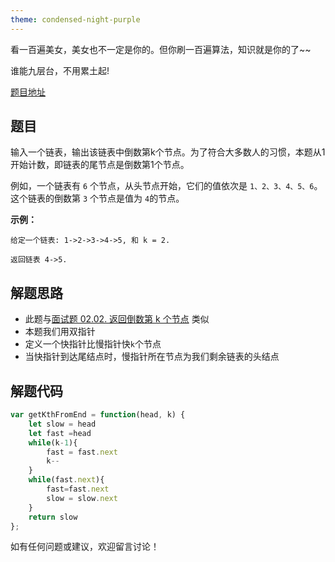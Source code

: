 ```yaml
---
theme: condensed-night-purple
---
```


看一百遍美女，美女也不一定是你的。但你刷一百遍算法，知识就是你的了~~

谁能九层台，不用累土起!

[题目地址](https://leetcode-cn.com/problems/lian-biao-zhong-dao-shu-di-kge-jie-dian-lcof/)

<!-- more -->


## 题目

输入一个链表，输出该链表中倒数第k个节点。为了符合大多数人的习惯，本题从1开始计数，即链表的尾节点是倒数第1个节点。

例如，一个链表有 `6` 个节点，从头节点开始，它们的值依次是 `1、2、3、4、5、6`。这个链表的倒数第 `3` 个节点是值为 `4`的节点。

**示例：**

```
给定一个链表: 1->2->3->4->5, 和 k = 2.

返回链表 4->5.
```


## 解题思路

- 此题与[面试题 02.02. 返回倒数第 k 个节点](https://juejin.cn/post/7043782360219222047) 类似
- 本题我们用双指针
- 定义一个快指针比慢指针快`k`个节点
- 当快指针到达尾结点时，慢指针所在节点为我们剩余链表的头结点

## 解题代码

```js
var getKthFromEnd = function(head, k) {
    let slow = head
    let fast =head
    while(k-1){
        fast = fast.next
        k--
    }
    while(fast.next){
        fast=fast.next
        slow = slow.next
    }
    return slow
};
```

如有任何问题或建议，欢迎留言讨论！